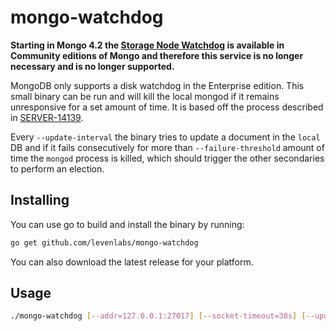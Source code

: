 # mongo-watchdog

**Starting in Mongo 4.2 the
[Storage Node Watchdog](https://docs.mongodb.com/manual/administration/monitoring/#storage-node-watchdog)
is available in Community editions of Mongo and therefore this service is no
longer necessary and is no longer supported.**

MongoDB only supports a disk watchdog in the Enterprise edition. This small
binary can be run and will kill the local mongod if it remains unresponsive for
a set amount of time. It is based off the process described in
[SERVER-14139](https://jira.mongodb.org/browse/SERVER-14139?focusedCommentId=800618&page=com.atlassian.jira.plugin.system.issuetabpanels%3Acomment-tabpanel#comment-800618).

Every `--update-interval` the binary tries to update a document in the `local`
DB and if it fails consecutively for more than `--failure-threshold` amount of
time the `mongod` process is killed, which should trigger the other secondaries
to perform an election.

## Installing

You can use go to build and install the binary by running:

```bash
go get github.com/levenlabs/mongo-watchdog
```

You can also download the latest release for your platform.

## Usage

```bash
./mongo-watchdog [--addr=127.0.0.1:27017] [--socket-timeout=30s] [--update-interval=15s] [--failure-threshold=2m]
```
